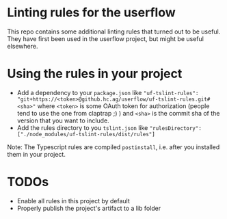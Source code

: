 # Linting rules for the userflow

This repo contains some additional linting rules that turned out to be useful.
They have first been used in the userflow project, but might be useful elsewhere.

# Using the rules in your project

* Add a dependency to your ```package.json``` like
```"uf-tslint-rules": "git+https://<token>@github.hc.ag/userflow/uf-tslint-rules.git#<sha>"```
where ```<token>``` is some OAuth token for authorization (people tend to use the one from claptrap ;) ) and ```<sha>```
is the commit sha of the version that you want to include.
* Add the rules directory to you ```tslint.json``` like
```"rulesDirectory": ["./node_modules/uf-tslint-rules/dist/rules"]```

Note: The Typescript rules are compiled ```postinstall```, i.e. after you installed them in your project.

# TODOs

* Enable all rules in this project by default
* Properly publish the project's artifact to a lib folder
